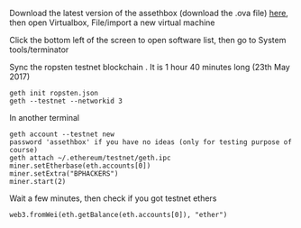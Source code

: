 Download the latest version of the assethbox (download the .ova file) [here](https://github.com/asseth/assethbox), then open Virtualbox, File/import a new virtual machine

Click the bottom left of the screen to open software list, then go to System tools/terminator

Sync the ropsten testnet blockchain . It is 1 hour 40 minutes long (23th May 2017)

    geth init ropsten.json
    geth --testnet --networkid 3

In another terminal

    geth account --testnet new
    password 'assethbox' if you have no ideas (only for testing purpose of course)
    geth attach ~/.ethereum/testnet/geth.ipc
    miner.setEtherbase(eth.accounts[0])
    miner.setExtra("BPHACKERS")
    miner.start(2)


Wait a few minutes, then check if you got testnet ethers

    web3.fromWei(eth.getBalance(eth.accounts[0]), "ether")

